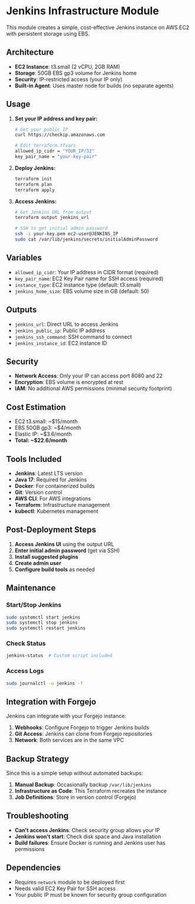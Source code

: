 # Jenkins Infrastructure Module

This module creates a simple, cost-effective Jenkins instance on AWS EC2 with persistent storage using EBS.

## Architecture

- **EC2 Instance**: t3.small (2 vCPU, 2GB RAM)
- **Storage**: 50GB EBS gp3 volume for Jenkins home
- **Security**: IP-restricted access (your IP only)
- **Built-in Agent**: Uses master node for builds (no separate agents)

## Usage

1. **Set your IP address and key pair:**
   ```bash
   # Get your public IP
   curl https://checkip.amazonaws.com
   
   # Edit terraform.tfvars
   allowed_ip_cidr = "YOUR_IP/32"
   key_pair_name = "your-key-pair"
   ```

2. **Deploy Jenkins:**
   ```bash
   terraform init
   terraform plan
   terraform apply
   ```

3. **Access Jenkins:**
   ```bash
   # Get Jenkins URL from output
   terraform output jenkins_url
   
   # SSH to get initial admin password
   ssh -i your-key.pem ec2-user@JENKINS_IP
   sudo cat /var/lib/jenkins/secrets/initialAdminPassword
   ```

## Variables

- `allowed_ip_cidr`: Your IP address in CIDR format (required)
- `key_pair_name`: EC2 Key Pair name for SSH access (required)
- `instance_type`: EC2 instance type (default: t3.small)
- `jenkins_home_size`: EBS volume size in GB (default: 50)

## Outputs

- `jenkins_url`: Direct URL to access Jenkins
- `jenkins_public_ip`: Public IP address
- `jenkins_ssh_command`: SSH command to connect
- `jenkins_instance_id`: EC2 instance ID

## Security

- **Network Access**: Only your IP can access port 8080 and 22
- **Encryption**: EBS volume is encrypted at rest
- **IAM**: No additional AWS permissions (minimal security footprint)

## Cost Estimation

- EC2 t3.small: ~$15/month
- EBS 50GB gp3: ~$4/month  
- Elastic IP: ~$3.6/month
- **Total: ~$22.6/month**

## Tools Included

- **Jenkins**: Latest LTS version
- **Java 17**: Required for Jenkins
- **Docker**: For containerized builds
- **Git**: Version control
- **AWS CLI**: For AWS integrations
- **Terraform**: Infrastructure management
- **kubectl**: Kubernetes management

## Post-Deployment Steps

1. **Access Jenkins UI** using the output URL
2. **Enter initial admin password** (get via SSH)
3. **Install suggested plugins**
4. **Create admin user**
5. **Configure build tools** as needed

## Maintenance

### Start/Stop Jenkins
```bash
sudo systemctl start jenkins
sudo systemctl stop jenkins
sudo systemctl restart jenkins
```

### Check Status
```bash
jenkins-status  # Custom script included
```

### Access Logs
```bash
sudo journalctl -u jenkins -f
```

## Integration with Forgejo

Jenkins can integrate with your Forgejo instance:

1. **Webhooks**: Configure Forgejo to trigger Jenkins builds
2. **Git Access**: Jenkins can clone from Forgejo repositories
3. **Network**: Both services are in the same VPC

## Backup Strategy

Since this is a simple setup without automated backups:

1. **Manual Backup**: Occasionally backup `/var/lib/jenkins`
2. **Infrastructure as Code**: This Terraform recreates the instance
3. **Job Definitions**: Store in version control (Forgejo)

## Troubleshooting

- **Can't access Jenkins**: Check security group allows your IP
- **Jenkins won't start**: Check disk space and Java installation
- **Build failures**: Ensure Docker is running and Jenkins user has permissions

## Dependencies

- Requires `network` module to be deployed first
- Needs valid EC2 Key Pair for SSH access
- Your public IP must be known for security group configuration
